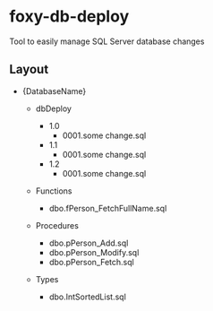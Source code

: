 # foxy-db-deploy
Tool to easily manage SQL Server database changes


## Layout
* {DatabaseName}
  * dbDeploy
    * 1.0
      * 0001.some change.sql
    * 1.1
      * 0001.some change.sql
    * 1.2
      * 0001.some change.sql
  * Functions
    * dbo.fPerson_FetchFullName.sql
  * Procedures
    * dbo.pPerson_Add.sql
    * dbo.pPerson_Modify.sql
    * dbo.pPerson_Fetch.sql
    
  * Types
    * dbo.IntSortedList.sql
    
